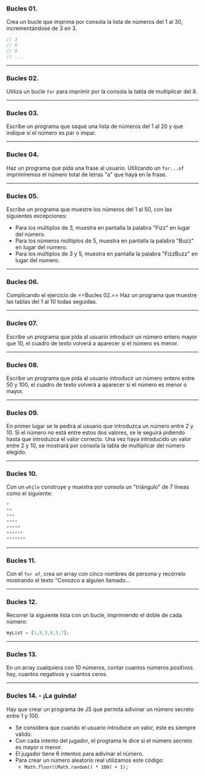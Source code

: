 ### **Bucles 01.**

Crea un bucle que imprima por consola la lista de números del 1 al 30, incrementándose de 3 en 3.

```javascript
// 3
// 6
// 9
// ...
```

---

### **Bucles 02.**

Utiliza un bucle `for` para imprimir por la consola la tabla de multiplicar del 8.

---

### **Bucles 03.**

Escribe un programa que saque una lista de números del 1 al 20 y que indique si el número es par o impar.

---

### **Bucles 04.**

Haz un programa que pida una frase al usuario. Utilizando un `for...of` imprimiremos el número total de letras "a" que haya en la frase.

---

### **Bucles 05.**

Escribe un programa que muestre los números del 1 al 50, con las siguientes excepciones:

* Para los múltiplos de 3, muestra en pantalla la palabra "Fizz" en lugar del número.
* Para los números múltiplos de 5, muestra en pantalla la palabra "Buzz" en lugar del número.
* Para los múltiplos de 3 y 5, muestra en pantalla la palabra "FizzBuzz" en lugar del número.

---

### **Bucles 06.**

Complicando el ejercicio de ==Bucles 02.== Haz un programa que muestre las tablas del 1 al 10 todas seguidas.

---

### **Bucles 07.**

Escribe un programa que pida al usuario introducir un número entero mayor que 10, el cuadro de texto volverá a aparecer si el número es menor.

---

### **Bucles 08.**

Escribe un programa que pida al usuario introducir un número entero entre 50 y 100, el cuadro de texto volverá a aparecer si el número es menor o mayor.

---

### **Bucles 09.**

En primer lugar se le pedirá al usuario que introduzca un número entre 2 y 10. Si el número no está entre estos dos valores, se le seguirá pidiendo hasta que introduzca el valor correcto. Una vez haya introducido un valor entre 2 y 10, se mostrará por consola la tabla de multiplicar del número elegido.

---

### **Bucles 10.**

Con un `while` construye y muestra por consola un "triángulo" de 7 líneas como el siguiente:

```javascript
*
**
***
****
*****
******
*******
```



---

### **Bucles 11.**

Con el `for of`, crea un array con cinco nombres de persona y recórrelo mostrando el texto "Conozco a alguien llamado...

---

### **Bucles 12.**

Recorrer la siguiente lista con un bucle, imprimiendo el doble de cada número:

```javascript
myList = [1,9,3,8,5,7];
```

---

### **Bucles 13.**

En un array cualquiera con 10 números, contar cuantos números positivos hay, cuantos negativos y cuantos ceros.

---

### **Bucles 14. - ¡La guinda!**

Hay que crear un programa de JS que permita adivinar un número secreto entre 1 y 100. 

* Se considera que cuando el usuario introduce un valor, éste es siempre válido. 
* Con cada intento del jugador, el programa le dice si el número secreto es mayor o menor. 
* El jugador tiene 6 intentos para adivinar el número.
* Para crear un número aleatorio real utilizamos este código:
  * `Math.floor((Math.random() * 100) + 1);`